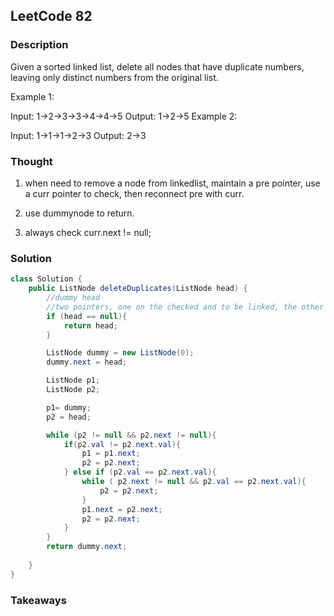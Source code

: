 ## LeetCode 82

### Description
Given a sorted linked list, delete all nodes that have duplicate numbers, leaving only distinct numbers from the original list.

Example 1:

Input: 1->2->3->3->4->4->5
Output: 1->2->5
Example 2:

Input: 1->1->1->2->3
Output: 2->3

### Thought
1. when need to remove a node from linkedlist, maintain a pre pointer, use a curr pointer to check, then reconnect pre with curr.

2. use dummynode to return.

3. always check curr.next != null;

### Solution
```java
class Solution {
    public ListNode deleteDuplicates(ListNode head) {
        //dummy head
        //two pointers, one on the checked and to be linked, the other do the check and stop on .!= .next
        if (head == null){
            return head;
        }

        ListNode dummy = new ListNode(0);
        dummy.next = head;

        ListNode p1;
        ListNode p2;

        p1= dummy;
        p2 = head;

        while (p2 != null && p2.next != null){
            if(p2.val != p2.next.val){
                p1 = p1.next;
                p2 = p2.next;
            } else if (p2.val == p2.next.val){
                while ( p2.next != null && p2.val == p2.next.val){
                    p2 = p2.next;
                }
                p1.next = p2.next;
                p2 = p2.next;
            }
        }
        return dummy.next;
        
    }
}
```

### Takeaways
